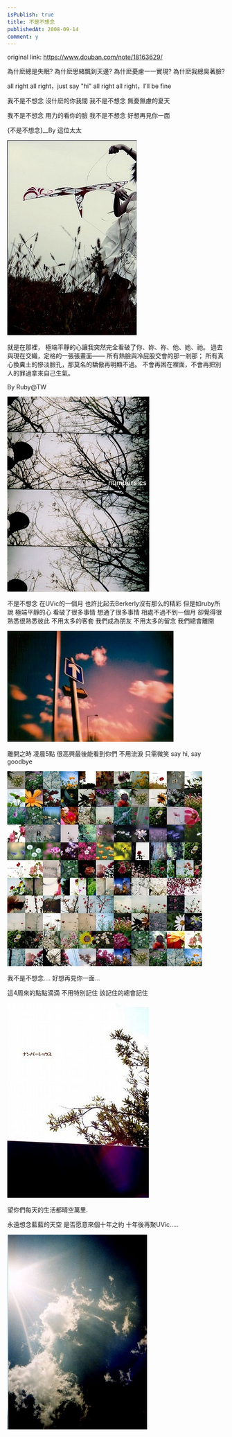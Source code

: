 ```yaml
---
isPublish: true
title: 不是不想念
publishedAt: 2008-09-14
comment: y
---
```


original link: https://www.douban.com/note/18163629/


為什麽總是失眠? 為什麽思緒飄到天邊?
為什麽憂慮一一實現? 為什麽我總臭著臉?

all right all right，just say "hi"
all right all right，I'll be fine

我不是不想念 沒什麽的你我間
我不是不想念 無憂無慮的夏天

我不是不想念 用力的看你的臉
我不是不想念 好想再見你一面

{不是不想念}\_\_By 這位太太


![](../../assets/images/missing-uvic/p18163629-1.jpg)



就是在那裡，
極端平靜的心讓我突然完全看破了你、妳、祢、他、她、祂。
過去與現在交織，定格的一張張畫面───
所有熱臉與冷屁股交會的那一剎那；
所有真心換糞土的慘淡臉孔，那莫名的驕傲再明顯不過。
不會再困在裡面，不會再把別人的罪過拿來自己生氣。

By Ruby@TW


![](../../assets/images/missing-uvic/p18163629-2.jpg)




不是不想念 在UVic的一個月
也許比起去Berkerly沒有那么的精彩
但是如ruby所說 極端平靜的心
看破了很多事情 想通了很多事情
相處不過不到一個月
卻覺得很熟悉很熟悉彼此
不用太多的客套 我們成為朋友
不用太多的留念 我們總會離開

![](../../assets/images/missing-uvic/p18163629-3.jpg)


離開之時
凌晨5點
很高興最後能看到你們
不用流淚 只需微笑
say hi, say goodbye

![](../../assets/images/missing-uvic/p18163629-4.jpg)


我不是不想念....
好想再見你一面...

這4周來的點點滴滴
不用特別記住
該記住的總會記住

![望你們每天的生活都晴空萬里.](../../assets/images/missing-uvic/p18163629-5.jpg)

望你們每天的生活都晴空萬里.



永遠想念藍藍的天空
是否愿意來個十年之約
十年後再聚UVic.....

![](../../assets/images/missing-uvic/p18163629-6.jpg)
